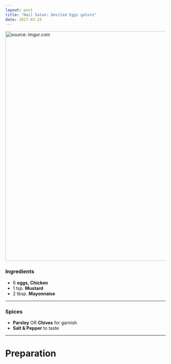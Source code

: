 ```yaml
---
layout: post
title: "Hail Satan: Deviled Eggs galore"
date: 2017-03-25
---
```

<img src="http://i.imgur.com/572CCd1.jpg" title="source: imgur.com" style="width:720px"/>

### Ingredients
* 6 **eggs, Chicken**
* 1 tsp. **Mustard**
* 2 tbsp. **Mayonnaise**
---
### Spices
* **Parsley** OR **Chives** for garnish
* **Salt & Pepper** to taste
---
# Preparation
